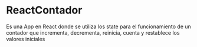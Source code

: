 # ReactContador
Es una App en React donde se utiliza los state para el funcionamiento de un contador que incrementa, decrementa, reinicia, cuenta y restablece los valores iniciales
